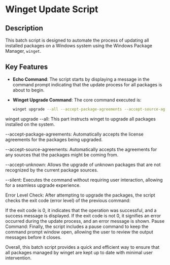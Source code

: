 # Winget Update Script

## Description

This batch script is designed to automate the process of updating all installed packages on a Windows system using the Windows Package Manager, `winget`.

## Key Features

- **Echo Command**: The script starts by displaying a message in the command prompt indicating that the update process for all packages is about to begin.

- **Winget Upgrade Command**: The core command executed is:

  ```bash
  winget upgrade --all --accept-package-agreements --accept-source-agreements --accept-unknown --silent

winget upgrade --all: This part instructs winget to upgrade all packages installed on the system.

--accept-package-agreements: Automatically accepts the license agreements for the packages being upgraded.

--accept-source-agreements: Automatically accepts the agreements for any sources that the packages might be coming from.

--accept-unknown: Allows the upgrade of unknown packages that are not recognized by the current package sources.

--silent: Executes the command without requiring user interaction, allowing for a seamless upgrade experience.

Error Level Check: After attempting to upgrade the packages, the script checks the exit code (error level) of the previous command:

If the exit code is 0, it indicates that the operation was successful, and a success message is displayed.
If the exit code is not 0, it signifies an error occurred during the update process, and an error message is shown.
Pause Command: Finally, the script includes a pause command to keep the command prompt window open, allowing the user to review the output messages before it closes.

Overall, this batch script provides a quick and efficient way to ensure that all packages managed by winget are kept up to date with minimal user intervention.
